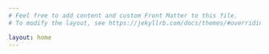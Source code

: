 ```yaml
---
# Feel free to add content and custom Front Matter to this file.
# To modify the layout, see https://jekyllrb.com/docs/themes/#overriding-theme-defaults

layout: home
---
```



<script>
var _hmt = _hmt || [];
(function() {
  var hm = document.createElement("script");
  hm.src = "https://hm.baidu.com/hm.js?5381459333e63dfa944d183c3f247c73";
  var s = document.getElementsByTagName("script")[0]; 
  s.parentNode.insertBefore(hm, s);
})();
</script>
